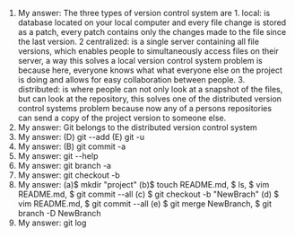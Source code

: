 1. My answer: The three types of version control system  are 1. local: is database located on your local computer and every file change is stored as a patch, every patch contains only the changes made to the file since the last version. 2 centralized: is a single server containing all file versions, which enables people to simultaneously access files on their server, a way this solves a local version control system problem is because here, everyone knows what what everyone else on the project is doing and allows for easy collaboration between people.  3. distributed: is where people can not only look at a snapshot of the files, but can look at the repository, this solves one of the distributed version control systems problem because now any of a persons repositories can send a copy of the project version to someone else.
2. My answer: Git belongs to the distributed version control system  
3. My answer: (D) git --add (E) git -u  
4. My answer: (B) git commit -a  
5. My answer: git --help  
6. My answer: git branch -a   
7. My answer: git checkout -b  
8. My answer: (a)$ mkdir "project" (b)$ touch README.md, $ ls, $ vim README.md, $ git commit --all (c) $ git checkout -b "NewBrach" (d) $ vim README.md, $ git commit --all (e) $ git merge NewBranch, $ git branch -D NewBranch  
9. My answer: git log
